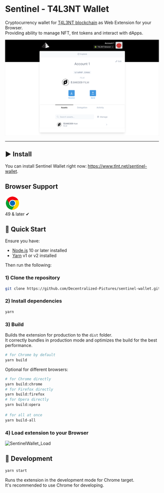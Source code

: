 # Sentinel - T4L3NT Wallet

Cryptocurrency wallet for [T4L3NT blockchain](https://tlnt.net) as Web Extension for your Browser.<br>
Providing ability to manage NFT, tlnt tokens and interact with dApps.

![Sentinel Wallet](public/misc/Untitled-1.png)

<hr />

## ▶️ Install

You can install Sentinel Wallet right now: https://www.tlnt.net/sentinel-wallet.

## Browser Support

[![Chrome](public/misc/Untitled-2.png)](https://chrome.google.com/webstore/detail/temple-tezos-wallet-ex-th/ookjlbkiijinhpmnjffcofjonbfbgaoc)
</br>49 & later ✔ 

## 🚀 Quick Start

Ensure you have:

- [Node.js](https://nodejs.org) 10 or later installed
- [Yarn](https://yarnpkg.com) v1 or v2 installed

Then run the following:

### 1) Clone the repository

```bash
git clone https://github.com/Decentralized-Pictures/sentinel-wallet.git && cd sentinel-wallet
```

### 2) Install dependencies

```bash
yarn
```

### 3) Build

Builds the extension for production to the `dist` folder.<br>
It correctly bundles in production mode and optimizes the build for the best performance.

```bash
# for Chrome by default
yarn build
```

Optional for different browsers:

```bash
# for Chrome directly
yarn build:chrome
# for Firefox directly
yarn build:firefox
# for Opera directly
yarn build:opera

# for all at once
yarn build-all
```

### 4) Load extension to your Browser

![SentinelWallet_Load](https://user-images.githubusercontent.com/11996139/73763346-f8435a80-4779-11ea-9e9d-4c1db9560f64.gif)

## 🧱 Development

```bash
yarn start
```

Runs the extension in the development mode for Chrome target.<br>
It's recommended to use Chrome for developing.
